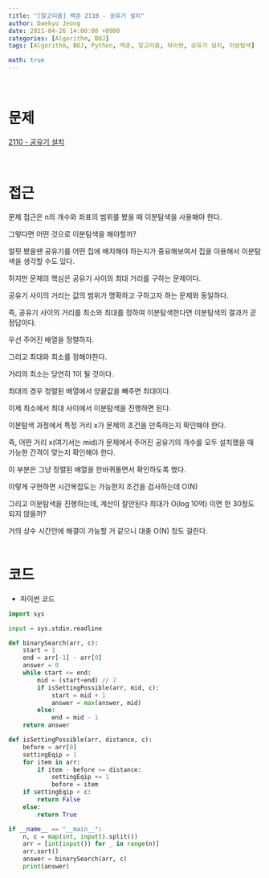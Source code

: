 ```yaml
---
title: "[알고리즘] 백준 2110 - 공유기 설치"
author: Daekyo Jeong
date: 2021-04-26 14:00:00 +0900
categories: [Algorithm, BOJ]
tags: [Algorithm, BOJ, Python, 백준, 알고리즘, 파이썬, 공유기 설치, 이분탐색]

math: true
---
```



<br/>

# **문제**

[2110 - 공유기 설치](https://www.acmicpc.net/problem/2110)

<br/>

# **접근**

문제 접근은 n의 개수와 좌표의 범위를 봤을 때 이분탐색을 사용해야 한다.  

그렇다면 어떤 것으로 이분탐색을 해야할까?  

얼핏 봤을땐 공유기를 어떤 집에 배치해야 하는지가 중요해보여서 집을 이용해서 이분탐색을 생각할 수도 있다.  

하지만 문제의 핵심은 공유기 사이의 최대 거리를 구하는 문제이다.  

공유기 사이의 거리는 값의 범위가 명확하고 구하고자 하는 문제와 동일하다.  

즉, 공유기 사이의 거리를 최소와 최대를 정하여 이분탐색한다면 이분탐색의 결과가 곧 정답이다.  

우선 주어진 배열을 정렬하자.  

그리고 최대와 최소를 정해야한다.  

거리의 최소는 당연히 1이 될 것이다.  

최대의 경우 정렬된 배열에서 양끝값을 빼주면 최대이다.  

이제 최소에서 최대 사이에서 이분탐색을 진행하면 된다.  

이분탐색 과정에서 특정 거리 x가 문제의 조건을 만족하는지 확인해야 한다.  

즉, 어떤 거리 x(여기서는 mid)가 문제에서 주어진 공유기의 개수를 모두 설치했을 때 가능한 간격이 맞는지 확인해야 한다.  

이 부분은 그냥 정렬된 배열을 한바퀴돌면서 확인하도록 했다.  

이렇게 구현하면 시간복잡도는 가능한지 조건을 검사하는데 O(N)  

그리고 이분탐색을 진행하는데, 계산이 잘안된다 최대가 O(log 10억) 이면 한 30정도 되지 않을까?  

거의 상수 시간안에 해결이 가능할 거 같으니 대충 O(N) 정도 걸린다.  
<br/>

# **코드**

- 파이썬 코드   

```py
import sys

input = sys.stdin.readline

def binarySearch(arr, c):
    start = 1
    end = arr[-1] - arr[0]
    answer = 0
    while start <= end:
        mid = (start+end) // 2
        if isSettingPossible(arr, mid, c):
            start = mid + 1
            answer = max(answer, mid)
        else:
            end = mid - 1
    return answer

def isSettingPossible(arr, distance, c):
    before = arr[0]
    settingEqip = 1
    for item in arr:
        if item - before >= distance:
            settingEqip += 1
            before = item
    if settingEqip < c:
        return False
    else:
        return True

if __name__ == "__main__":
    n, c = map(int, input().split())
    arr = [int(input()) for _ in range(n)]
    arr.sort()
    answer = binarySearch(arr, c)
    print(answer)
```

<br/>
